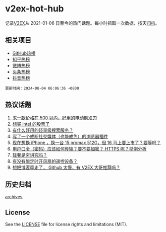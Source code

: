 # v2ex-hot-hub

 记录[V2EX](https://www.v2ex.com/)从 2021-01-06 日至今的热门话题。每小时抓取一次数据，按天[归档](archives)。
 
 ## 相关项目

- [GitHub热榜](https://github.com/snaildev/github-hot-hub)
- [知乎热榜](https://github.com/snaildev/zhihu-hot-hub)
- [微博热榜](https://github.com/snaildev/weibo-hot-hub)
- [头条热榜](https://github.com/snaildev/toutiao-hot-hub)
- [抖音热榜](https://github.com/snaildev/douyin-hot-hub)


 `更新时间：2024-08-04 06:06:36 +0800`

## 热议话题

1. [求一款价格在 500 以内，好用的电动剃须刀](https://www.v2ex.com/t/1062166)
1. [想买 intel 的股票了](https://www.v2ex.com/t/1062204)
1. [有什么好用的轻量级搜索服务？](https://www.v2ex.com/t/1062181)
1. [写了一个戒断社交媒体（也能戒色）的浏览器插件](https://www.v2ex.com/t/1062167)
1. [现在想换 iPhone ，换一台 15 promax 512G，但 16 马上要上市了？要等吗？](https://www.v2ex.com/t/1062212)
1. [用户口令（密码）应该如何传输？要不要加密？ HTTPS 呢？举例分析](https://www.v2ex.com/t/1062222)
1. [轻奢是穷讲究吗？](https://www.v2ex.com/t/1062228)
1. [有没有能定时开风扇的遥控设备？](https://www.v2ex.com/t/1062202)
1. [想把博客牵走了， Github 太慢，有 V2EX 大哥推荐吗？](https://www.v2ex.com/t/1062246)

## 历史归档

[archives](archives)

## License

See the [LICENSE](LICENSE) file for license rights and limitations (MIT).
